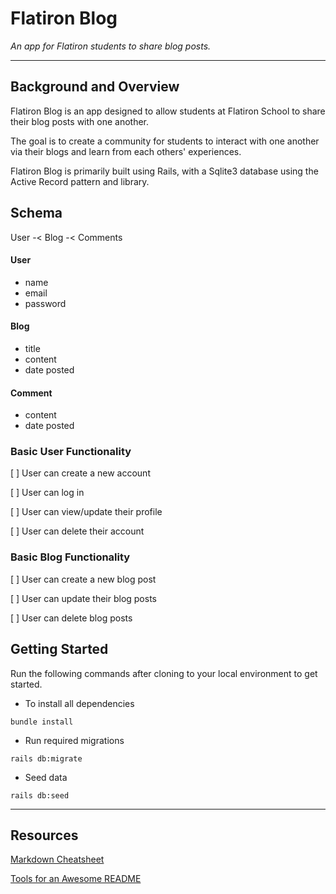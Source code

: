 # Flatiron Blog

_An app for Flatiron students to share blog posts._

---

## Background and Overview

Flatiron Blog is an app designed to allow students at Flatiron School to share their blog posts with one another.

The goal is to create a community for students to interact with one another via their blogs and learn from each others' experiences.

Flatiron Blog is primarily built using Rails, with a Sqlite3 database using the Active Record pattern and library.

## Schema

User -< Blog -< Comments

#### User

- name
- email
- password

#### Blog

- title
- content
- date posted

#### Comment

- content
- date posted

### Basic User Functionality

[ ] User can create a new account

[ ] User can log in

[ ] User can view/update their profile

[ ] User can delete their account

### Basic Blog Functionality

[ ] User can create a new blog post

[ ] User can update their blog posts

[ ] User can delete blog posts

## Getting Started

Run the following commands after cloning to your local environment to get started.

- To install all dependencies

```
bundle install
```

- Run required migrations

```
rails db:migrate
```

- Seed data

```
rails db:seed
```

---

## Resources

[Markdown Cheatsheet](https://github.com/adam-p/markdown-here/wiki/Markdown-Cheatsheet)

[Tools for an Awesome README](https://github.com/matiassingers/awesome-readme)
